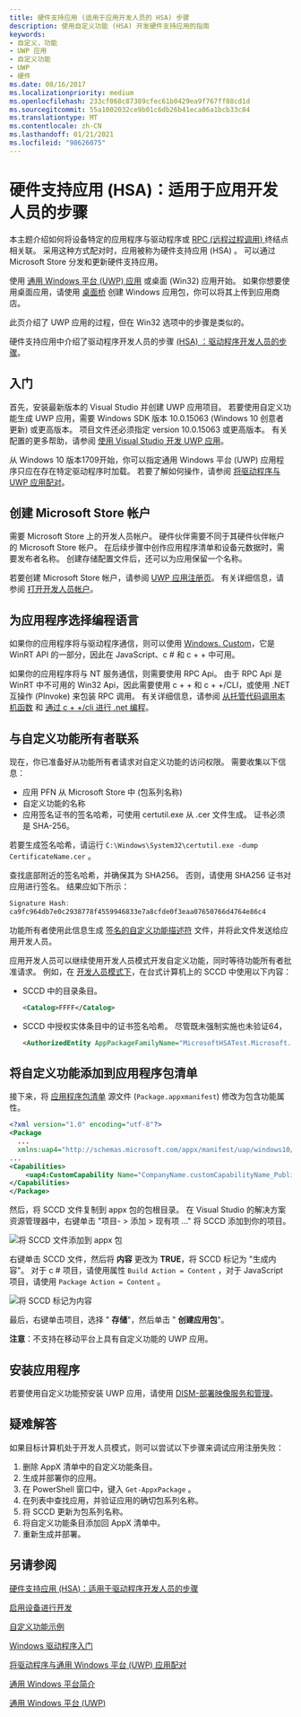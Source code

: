```yaml
---
title: 硬件支持应用 (适用于应用开发人员的 HSA) 步骤
description: 使用自定义功能 (HSA) 开发硬件支持应用的指南
keywords:
- 自定义，功能
- UWP 应用
- 自定义功能
- UWP
- 硬件
ms.date: 08/16/2017
ms.localizationpriority: medium
ms.openlocfilehash: 233cf068c87389cfec61b0429ea9f767ff88cd1d
ms.sourcegitcommit: 55a1002032ce9b01c6db26b41eca86a1bcb33c84
ms.translationtype: MT
ms.contentlocale: zh-CN
ms.lasthandoff: 01/21/2021
ms.locfileid: "98626075"
---
```

# <a name="hardware-support-app-hsa-steps-for-app-developers"></a>硬件支持应用 (HSA)：适用于应用开发人员的步骤

本主题介绍如何将设备特定的应用程序与驱动程序或 [RPC (远程过程调用) ](/windows/desktop/Rpc/rpc-start-page) 终结点相关联。  采用这种方式配对时，应用被称为硬件支持应用 (HSA) 。  可以通过 Microsoft Store 分发和更新硬件支持应用。

使用 [通用 Windows 平台 (UWP) 应用](/windows/uwp/get-started/universal-application-platform-guide) 或桌面 (Win32) 应用开始。  如果你想要使用桌面应用，请使用 [桌面桥](/windows/uwp/porting/desktop-to-uwp-root) 创建 Windows 应用包，你可以将其上传到应用商店。

此页介绍了 UWP 应用的过程，但在 Win32 选项中的步骤是类似的。

硬件支持应用中介绍了驱动程序开发人员的步骤 [ (HSA) ：驱动程序开发人员的步骤](hardware-support-app--hsa--steps-for-driver-developers.md)。

## <a name="getting-started"></a>入门

首先，安装最新版本的 Visual Studio 并创建 UWP 应用项目。  若要使用自定义功能生成 UWP 应用，需要 Windows SDK 版本 10.0.15063 (Windows 10 创意者更新) 或更高版本。 项目文件还必须指定 version 10.0.15063 或更高版本。 有关配置的更多帮助，请参阅 [使用 Visual Studio 开发 UWP 应用](/windows/uwp/develop/)。

从 Windows 10 版本1709开始，你可以指定通用 Windows 平台 (UWP) 应用程序只应在存在特定驱动程序时加载。  若要了解如何操作，请参阅 [将驱动程序与 UWP 应用配对](../install/pairing-app-and-driver-versions.md)。

## <a name="create-a-microsoft-store-account"></a>创建 Microsoft Store 帐户

需要 Microsoft Store 上的开发人员帐户。 硬件伙伴需要不同于其硬件伙伴帐户的 Microsoft Store 帐户。 在后续步骤中创作应用程序清单和设备元数据时，需要发布者名称。 创建存储配置文件后，还可以为应用保留一个名称。

若要创建 Microsoft Store 帐户，请参阅 [UWP 应用注册页](https://go.microsoft.com/fwlink/p/?LinkId=302197)。 有关详细信息，请参阅 [打开开发人员帐户](/windows/uwp/publish/opening-a-developer-account)。

## <a name="choosing-a-programming-language-for-the-app"></a>为应用程序选择编程语言

如果你的应用程序将与驱动程序通信，则可以使用 [Windows. Custom](/uwp/api/windows.devices.custom)，它是 WinRT API 的一部分，因此在 JavaScript、c # 和 c + + 中可用。

如果你的应用程序将与 NT 服务通信，则需要使用 RPC Api。  由于 RPC Api 是 WinRT 中不可用的 Win32 Api，因此需要使用 c + + 和 c + +/CLI，或使用 .NET 互操作 (PInvoke) 来包装 RPC 调用。  有关详细信息，请参阅 [从托管代码调用本机函数](/cpp/dotnet/calling-native-functions-from-managed-code) 和 [通过 c + +/cli 进行 .net 编程](/cpp/dotnet/dotnet-programming-with-cpp-cli-visual-cpp?view=msvc-160)。

## <a name="contact-the-custom-capability-owner"></a>与自定义功能所有者联系

现在，你已准备好从功能所有者请求对自定义功能的访问权限。  需要收集以下信息：

- 应用 PFN 从 Microsoft Store 中 (包系列名称) 
- 自定义功能的名称
- 应用签名证书的签名哈希，可使用 certutil.exe 从 .cer 文件生成。 证书必须是 SHA-256。

若要生成签名哈希，请运行 `C:\Windows\System32\certutil.exe -dump CertificateName.cer` 。

查找底部附近的签名哈希，并确保其为 SHA256。  否则，请使用 SHA256 证书对应用进行签名。  结果应如下所示：

```cpp
Signature Hash:
ca9fc964db7e0c2938778f4559946833e7a8cfde0f3eaa07650766d4764e86c4
```

功能所有者使用此信息生成 [签名的自定义功能描述符](hardware-support-app--hsa--steps-for-driver-developers.md#sccd-xml-schema) 文件，并将此文件发送给应用开发人员。

应用开发人员可以继续使用开发人员模式开发自定义功能，同时等待功能所有者批准请求。 例如，在 [开发人员模式下](/windows/uwp/get-started/enable-your-device-for-development)，在台式计算机上的 SCCD 中使用以下内容：

- SCCD 中的目录条目。

    ```xml
    <Catalog>FFFF</Catalog>
    ```

- SCCD 中授权实体条目中的证书签名哈希。 尽管既未强制实施也未验证64，

    ```xml
    <AuthorizedEntity AppPackageFamilyName="MicrosoftHSATest.Microsoft.SDKSamples.Hsa.CPP_q536wpkpf5cy2" CertificateSignatureHash="ca9fc964db7e0c2938778f4559946833e7a8cfde0f3eaa07650766d4764e86c4"></AuthorizedEntity>
    ```

## <a name="add-a-custom-capability-to-the-app-package-manifest"></a>将自定义功能添加到应用程序包清单

接下来，将 [应用程序包清单](/uwp/schemas/appxpackage/appx-package-manifest) 源文件 (`Package.appxmanifest`) 修改为包含功能属性。

```xml
<?xml version="1.0" encoding="utf-8"?>
<Package
  ...
  xmlns:uap4="http://schemas.microsoft.com/appx/manifest/uap/windows10/4">
...
<Capabilities>
    <uap4:CustomCapability Name="CompanyName.customCapabilityName_PublisherID"/>
</Capabilities>
</Package>
```

然后，将 SCCD 文件复制到 appx 包的包根目录。 在 Visual Studio 的解决方案资源管理器中，右键单击 "项目- &gt; 添加 &gt; 现有项 ..." 将 SCCD 添加到你的项目。

![将 SCCD 文件添加到 appx 包](images/addSCCDToAppx.png)

右键单击 SCCD 文件，然后将 **内容** 更改为 **TRUE**，将 SCCD 标记为 "生成内容"。  对于 c # 项目，请使用属性 `Build Action = Content` ，对于 JavaScript 项目，请使用 `Package Action = Content` 。

![将 SCCD 标记为内容](images/markSCCDAsContent.png)

最后，右键单击项目，选择 " **存储**"，然后单击 " **创建应用包**"。

**注意**：不支持在移动平台上具有自定义功能的 UWP 应用。

## <a name="install-the-app"></a>安装应用程序

若要使用自定义功能预安装 UWP 应用，请使用 [DISM-部署映像服务和管理](/windows-hardware/manufacture/desktop/dism---deployment-image-servicing-and-management-technical-reference-for-windows)。

## <a name="troubleshooting"></a>疑难解答

如果目标计算机处于开发人员模式，则可以尝试以下步骤来调试应用注册失败：

1. 删除 AppX 清单中的自定义功能条目。
2. 生成并部署你的应用。
3. 在 PowerShell 窗口中，键入 `Get-AppxPackage` 。
4. 在列表中查找应用，并验证应用的确切包系列名称。
5. 将 SCCD 更新为包系列名称。
6. 将自定义功能条目添加回 AppX 清单中。
7. 重新生成并部署。

## <a name="see-also"></a>另请参阅

[硬件支持应用 (HSA)：适用于驱动程序开发人员的步骤](hardware-support-app--hsa--steps-for-driver-developers.md)

[启用设备进行开发](/windows/uwp/get-started/enable-your-device-for-development)

[自定义功能示例](https://github.com/Microsoft/Windows-universal-samples/tree/master/Samples/CustomCapability)

[Windows 驱动程序入门](../develop/getting-started-with-windows-drivers.md)

[将驱动程序与通用 Windows 平台 (UWP) 应用配对](../install/pairing-app-and-driver-versions.md)

[通用 Windows 平台简介](/windows/uwp/get-started/universal-application-platform-guide)

[通用 Windows 平台 (UWP)](/windows/uwp/design/basics/design-and-ui-intro)